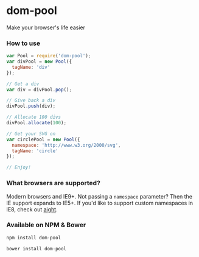 dom-pool
========

Make your browser's life easier

### How to use
```js
var Pool = require('dom-pool');
var divPool = new Pool({
  tagName: 'div'
});

// Get a div
var div = divPool.pop();

// Give back a div
divPool.push(div);

// Allocate 100 divs
divPool.allocate(100);

// Get your SVG on
var circlePool = new Pool({
  namespace: 'http://www.w3.org/2000/svg',
  tagName: 'circle'
});

// Enjoy!

```

### What browsers are supported?
Modern browsers and IE9+. Not passing a `namespace` parameter? Then the IE support expands to IE5+. If you'd like to support custom namespaces in IE8, check out [aight](https://github.com/shawnbot/aight).

### Available on NPM & Bower
```js
npm install dom-pool
```

```js
bower install dom-pool
```
